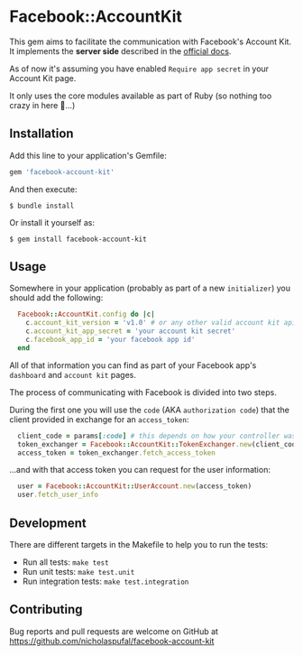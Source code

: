 # Facebook::AccountKit

This gem aims to facilitate the communication with Facebook's Account Kit. It implements the **server side** described in the [official docs](https://developers.facebook.com/docs/accountkit/web).

As of now it's assuming you have enabled `Require app secret` in your Account Kit page.

It only uses the core modules available as part of Ruby (so nothing too crazy in here 😬...)

## Installation

Add this line to your application's Gemfile:

```ruby
gem 'facebook-account-kit'
```

And then execute:

    $ bundle install

Or install it yourself as:

    $ gem install facebook-account-kit

## Usage

Somewhere in your application (probably as part of a new `initializer`) you should add the following:

```ruby
  Facebook::AccountKit.config do |c|
    c.account_kit_version = 'v1.0' # or any other valid account kit api version
    c.account_kit_app_secret = 'your account kit secret'
    c.facebook_app_id = 'your facebook app id'
  end
```

All of that information you can find as part of your Facebook app's `dashboard` and `account kit` pages.

The process of communicating with Facebook is divided into two steps.

During the first one you will use the `code` (AKA `authorization code`) that the client provided in exchange for an `access_token`:

```ruby
  client_code = params[:code] # this depends on how your controller was implemented
  token_exchanger = Facebook::AccountKit::TokenExchanger.new(client_code)
  access_token = token_exchanger.fetch_access_token
```

...and with that access token you can request for the user information:

```ruby
  user = Facebook::AccountKit::UserAccount.new(access_token)
  user.fetch_user_info
```

## Development

There are different targets in the Makefile to help you to run the tests:

* Run all tests: `make test`
* Run unit tests: `make test.unit`
* Run integration tests: `make test.integration`

## Contributing

Bug reports and pull requests are welcome on GitHub at https://github.com/nicholaspufal/facebook-account-kit

